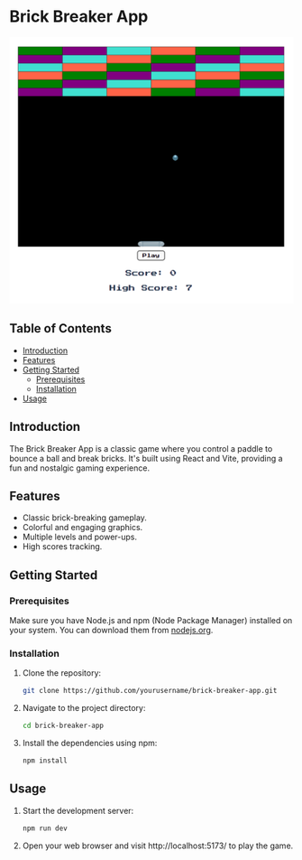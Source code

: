 # Brick Breaker App

![Brick Breaker App Screenshot](screenshot.png)

## Table of Contents
- [Introduction](#introduction)
- [Features](#features)
- [Getting Started](#getting-started)
  - [Prerequisites](#prerequisites)
  - [Installation](#installation)
- [Usage](#usage)

## Introduction
The Brick Breaker App is a classic game where you control a paddle to bounce a ball and break bricks. It's built using React and Vite, providing a fun and nostalgic gaming experience.

## Features
- Classic brick-breaking gameplay.
- Colorful and engaging graphics.
- Multiple levels and power-ups.
- High scores tracking.

## Getting Started

### Prerequisites
Make sure you have Node.js and npm (Node Package Manager) installed on your system. You can download them from [nodejs.org](https://nodejs.org/).

### Installation
1. Clone the repository:
   ```bash
   git clone https://github.com/yourusername/brick-breaker-app.git
   
2. Navigate to the project directory:
   ```bash
   cd brick-breaker-app

3. Install the dependencies using npm:
   ```bash
   npm install

## Usage
1. Start the development server:
   ```bash
   npm run dev

2. Open your web browser and visit  http://localhost:5173/ to play the game.

  
